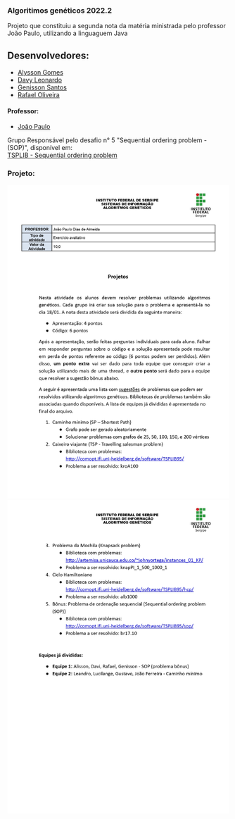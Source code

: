 ### Algoritimos genéticos 2022.2
Projeto que constituiu a segunda nota da matéria ministrada pelo professor João Paulo, utilizando a linguaguem Java

## Desenvolvedores:
- [Alysson Gomes](https://github.com/AlyssonGmes)
- [Davy Leonardo](https://github.com/leodayv)
- [Genisson Santos](https://github.com/Genisson-santos)
- [Rafael Oliveira](https://github.com/raffa43)
#### Professor:
- [João Paulo](https://github.com/JoaoAlmeida)

Grupo Responsável pelo desafio n° 5 "Sequential ordering problem - (SOP)", 
disponível em:<br>
[TSPLIB - Sequential ordering problem](http://comopt.ifi.uni-heidelberg.de/software/TSPLIB95/sop/)

### Projeto:
![Projetos_page-0001.jpg](assets/Projetos_page-0001.jpg)
![Projetos_page-0002.jpg](assets/Projetos_page-0002.jpg)
